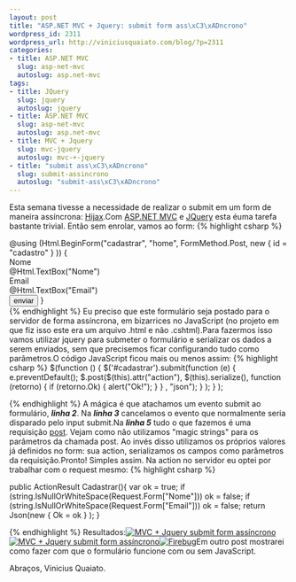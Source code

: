 ```yaml
--- 
layout: post
title: "ASP.NET MVC + Jquery: submit form ass\xC3\xADncrono"
wordpress_id: 2311
wordpress_url: http://viniciusquaiato.com/blog/?p=2311
categories: 
- title: ASP.NET MVC
  slug: asp-net-mvc
  autoslug: asp.net-mvc
tags: 
- title: JQuery
  slug: jquery
  autoslug: jquery
- title: ASP.NET MVC
  slug: asp-net-mvc
  autoslug: asp.net-mvc
- title: MVC + Jquery
  slug: mvc-jquery
  autoslug: mvc-+-jquery
- title: "submit ass\xC3\xADncrono"
  slug: submit-assincrono
  autoslug: "submit-ass\xC3\xADncrono"
---
```

Esta semana tivesse a necessidade de realizar o submit em um form de maneira assíncrona: [Hijax](http://domscripting.com/presentations/xtech2006/).Com [ASP.NET MVC](http://asp.net/mvc) e [JQuery](http://jquery.com) esta éuma tarefa bastante trivial. Então sem enrolar, vamos ao form:
{% highlight csharp %}
<div>    @using (Html.BeginForm("cadastrar", "home", FormMethod.Post, new { id = "cadastro" }
)) {                     <label for="Nome" style="display:block;
    ">Nome</label>        @Html.TextBox("Nome")<br />                    <label for="Email" style="display:block;
    ">Email</label>        @Html.TextBox("Email")<br />                    <input type="submit" name="enviar" value="enviar" />    }
</div>
{% endhighlight %}
Eu preciso que este formulário seja postado para o servidor de forma assíncrona, em bizarrices no JavaScript (no projeto em que fiz isso este era um arquivo .html e não .cshtml).Para fazermos isso vamos utilizar jquery para submeter o formulário e serializar os dados a serem enviados, sem que precisemos ficar configurando tudo como parâmetros.O código JavaScript ficou mais ou menos assim:
{% highlight csharp %}
$(function () {    $('#cadastrar').submit(function (e) {        e.preventDefault();
    $.post($(this).attr("action"), $(this).serialize(), function (retorno) {            if (retorno.Ok) {                alert("Ok!");
    }
        }
, "json");
    }
);
    }
);
    
{% endhighlight %}
A mágica é que atachamos um evento submit ao formulário, **_linha 2_**. Na **_linha 3_** cancelamos o evento que normalmente seria disparado pelo input submit.Na **_linha 5_** tudo o que fazemos é uma requisição [post](http://api.jquery.com/jQuery.post/). Vejam como não utilizamos "magic strings" para os parâmetros da chamada post. Ao invés disso utilizamos os próprios valores já definidos no form: sua action, serializamos os campos como parâmetros da requisição.Pronto! Simples assim. Na action no servidor eu optei por trabalhar com o request mesmo:
{% highlight csharp %}

public ActionResult Cadastrar(){
var ok = true;
    if (string.IsNullOrWhiteSpace(Request.Form["Nome"]))        ok = false;
    if (string.IsNullOrWhiteSpace(Request.Form["Email"]))        ok = false;
    return Json(new { Ok = ok }
);
    }

{% endhighlight %}
Resultados:[![MVC + Jquery submit form assíncrono](http://viniciusquaiato.com/blog/wp-content/uploads/2010/12/submit-assincrono-mvc-jquery-300x189.png "MVC + Jquery submit form assíncrono")](http://viniciusquaiato.com/blog/wp-content/uploads/2010/12/submit-assincrono-mvc-jquery.png)[![MVC + Jquery submit form assíncrono](http://viniciusquaiato.com/blog/wp-content/uploads/2010/12/submit-assincrono-mvc-jquery-erro-300x189.png "MVC + Jquery submit form assíncrono")](http://viniciusquaiato.com/blog/wp-content/uploads/2010/12/submit-assincrono-mvc-jquery-erro.png)[![](http://viniciusquaiato.com/blog/wp-content/uploads/2010/12/Firebug-300x191.png "Firebug")](http://viniciusquaiato.com/blog/wp-content/uploads/2010/12/Firebug.png)Em outro post mostrarei como fazer com que o formulário funcione com ou sem JavaScript.

Abraços,
Vinicius Quaiato.
